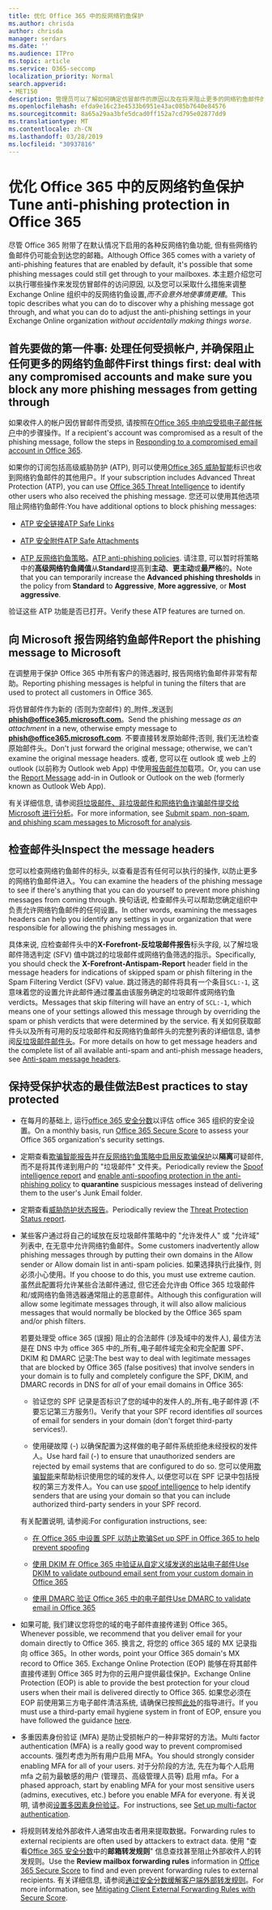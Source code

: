 ```yaml
---
title: 优化 Office 365 中的反网络钓鱼保护
ms.author: chrisda
author: chrisda
manager: serdars
ms.date: ''
ms.audience: ITPro
ms.topic: article
ms.service: O365-seccomp
localization_priority: Normal
search.appverid:
- MET150
description: 管理员可以了解如何确定仿冒邮件的原因以及在将来阻止更多的网络钓鱼邮件的原因。
ms.openlocfilehash: efda9e16c23e4533b6951e43ac085b7640e84576
ms.sourcegitcommit: 8a65a29aa3bfe5dcad0ff152a7cd795e02877dd9
ms.translationtype: MT
ms.contentlocale: zh-CN
ms.lasthandoff: 03/28/2019
ms.locfileid: "30937816"
---
```

# <a name="tune-anti-phishing-protection-in-office-365"></a><span data-ttu-id="e224b-103">优化 Office 365 中的反网络钓鱼保护</span><span class="sxs-lookup"><span data-stu-id="e224b-103">Tune anti-phishing protection in Office 365</span></span>

<span data-ttu-id="e224b-104">尽管 Office 365 附带了在默认情况下启用的各种反网络钓鱼功能, 但有些网络钓鱼邮件仍可能会到达您的邮箱。</span><span class="sxs-lookup"><span data-stu-id="e224b-104">Although Office 365 comes with a variety of anti-phishing features that are enabled by default, it's possible that some phishing messages could still get through to your mailboxes.</span></span> <span data-ttu-id="e224b-105">本主题介绍您可以执行哪些操作来发现仿冒邮件的访问原因, 以及您可以采取什么措施来调整 Exchange Online 组织中的反网络钓鱼设置,_而不会意外地使事情更糟_。</span><span class="sxs-lookup"><span data-stu-id="e224b-105">This topic describes what you can do to discover why a phishing message got through, and what you can do to adjust the anti-phishing settings in your Exchange Online organization _without accidentally making things worse_.</span></span>

## <a name="first-things-first-deal-with-any-compromised-accounts-and-make-sure-you-block-any-more-phishing-messages-from-getting-through"></a><span data-ttu-id="e224b-106">首先要做的第一件事: 处理任何受损帐户, 并确保阻止任何更多的网络钓鱼邮件</span><span class="sxs-lookup"><span data-stu-id="e224b-106">First things first: deal with any compromised accounts and make sure you block any more phishing messages from getting through</span></span>

<span data-ttu-id="e224b-107">如果收件人的帐户因仿冒邮件而受损, 请按照在[Office 365 中响应受损电子邮件帐户](responding-to-a-compromised-email-account.md)中的步骤操作。</span><span class="sxs-lookup"><span data-stu-id="e224b-107">If a recipient's account was compromised as a result of the phishing message, follow the steps in [Responding to a compromised email account in Office 365](responding-to-a-compromised-email-account.md).</span></span>

<span data-ttu-id="e224b-108">如果你的订阅包括高级威胁防护 (ATP), 则可以使用[Office 365 威胁智能](office-365-ti.md)标识也收到网络钓鱼邮件的其他用户。</span><span class="sxs-lookup"><span data-stu-id="e224b-108">If your subscription includes Advanced Threat Protection (ATP), you can use [Office 365 Threat Intelligence](office-365-ti.md) to identify other users who also received the phishing message.</span></span> <span data-ttu-id="e224b-109">您还可以使用其他选项阻止网络钓鱼邮件:</span><span class="sxs-lookup"><span data-stu-id="e224b-109">You have additional options to block phishing messages:</span></span>

- [<span data-ttu-id="e224b-110">ATP 安全链接</span><span class="sxs-lookup"><span data-stu-id="e224b-110">ATP Safe Links</span></span>](set-up-atp-safe-links-policies.md)

- [<span data-ttu-id="e224b-111">ATP 安全附件</span><span class="sxs-lookup"><span data-stu-id="e224b-111">ATP Safe Attachments</span></span>](set-up-atp-safe-attachments-policies.md)

- <span data-ttu-id="e224b-112">[ATP 反网络钓鱼策略](set-up-anti-phishing-policies.md)。</span><span class="sxs-lookup"><span data-stu-id="e224b-112">[ATP anti-phishing policies](set-up-anti-phishing-policies.md).</span></span> <span data-ttu-id="e224b-113">请注意, 可以暂时将策略中的**高级网络钓鱼阈值**从**Standard**提高到**主动**、**更主动**或**最严格**的。</span><span class="sxs-lookup"><span data-stu-id="e224b-113">Note that you can temporarily increase the **Advanced phishing thresholds** in the policy from **Standard** to **Aggressive**, **More aggressive**, or **Most aggressive**.</span></span>

<span data-ttu-id="e224b-114">验证这些 ATP 功能是否已打开。</span><span class="sxs-lookup"><span data-stu-id="e224b-114">Verify these ATP features are turned on.</span></span>

## <a name="report-the-phishing-message-to-microsoft"></a><span data-ttu-id="e224b-115">向 Microsoft 报告网络钓鱼邮件</span><span class="sxs-lookup"><span data-stu-id="e224b-115">Report the phishing message to Microsoft</span></span>

<span data-ttu-id="e224b-116">在调整用于保护 Office 365 中所有客户的筛选器时, 报告网络钓鱼邮件非常有帮助。</span><span class="sxs-lookup"><span data-stu-id="e224b-116">Reporting phishing messages is helpful in tuning the filters that are used to protect all customers in Office 365.</span></span>

<span data-ttu-id="e224b-117">将仿冒邮件作为新的 (否则为空邮件) 的_附件_发送到**phish@office365.microsoft.com**。</span><span class="sxs-lookup"><span data-stu-id="e224b-117">Send the phishing message _as an attachment_ in a new, otherwise empty message to **phish@office365.microsoft.com**.</span></span> <span data-ttu-id="e224b-118">不要直接转发原始邮件;否则, 我们无法检查原始邮件头。</span><span class="sxs-lookup"><span data-stu-id="e224b-118">Don't just forward the original message; otherwise, we can't examine the original message headers.</span></span> <span data-ttu-id="e224b-119">或者, 您可以在 outlook 或 web 上的 outlook (以前称为 Outlook web App) 中使用[报告邮件](https://docs.microsoft.com/office365/securitycompliance/enable-the-report-message-add-in)加载项。</span><span class="sxs-lookup"><span data-stu-id="e224b-119">Or, you can use the [Report Message](https://docs.microsoft.com/office365/securitycompliance/enable-the-report-message-add-in) add-in in Outlook or Outlook on the web (formerly known as Outlook Web App).</span></span>

<span data-ttu-id="e224b-120">有关详细信息, 请参阅[将垃圾邮件、非垃圾邮件和网络钓鱼诈骗邮件提交给 Microsoft 进行分析](submit-spam-non-spam-and-phishing-scam-messages-to-microsoft-for-analysis.md)。</span><span class="sxs-lookup"><span data-stu-id="e224b-120">For more information, see [Submit spam, non-spam, and phishing scam messages to Microsoft for analysis](submit-spam-non-spam-and-phishing-scam-messages-to-microsoft-for-analysis.md).</span></span>

## <a name="inspect-the-message-headers"></a><span data-ttu-id="e224b-121">检查邮件头</span><span class="sxs-lookup"><span data-stu-id="e224b-121">Inspect the message headers</span></span>

<span data-ttu-id="e224b-122">您可以检查网络钓鱼邮件的标头, 以查看是否有任何可以执行的操作, 以防止更多的网络钓鱼邮件进入。</span><span class="sxs-lookup"><span data-stu-id="e224b-122">You can examine the headers of the phishing message to see if there's anything that you can do yourself to prevent more phishing messages from coming through.</span></span> <span data-ttu-id="e224b-123">换句话说, 检查邮件头可以帮助您确定组织中负责允许网络钓鱼邮件的任何设置。</span><span class="sxs-lookup"><span data-stu-id="e224b-123">In other words, examining the messages headers can help you identify any settings in your organization that were responsible for allowing the phishing messages in.</span></span>

<span data-ttu-id="e224b-124">具体来说, 应检查邮件头中的**X-Forefront-反垃圾邮件报告**标头字段, 以了解垃圾邮件筛选判定 (SFV) 值中跳过的垃圾邮件或网络钓鱼筛选的指示。</span><span class="sxs-lookup"><span data-stu-id="e224b-124">Specifically, you should check the **X-Forefront-Antispam-Report** header field in the message headers for indications of skipped spam or phish filtering in the Spam Filtering Verdict (SFV) value.</span></span> <span data-ttu-id="e224b-125">跳过筛选的邮件将具有一个条目`SCL:-1`, 这意味着您的设置允许此邮件通过覆盖由该服务确定的垃圾邮件或网络钓鱼 verdicts。</span><span class="sxs-lookup"><span data-stu-id="e224b-125">Messages that skip filtering will have an entry of `SCL:-1`, which means one of your settings allowed this message through by overriding the spam or phish verdicts that were determined by the service.</span></span> <span data-ttu-id="e224b-126">有关如何获取邮件头以及所有可用的反垃圾邮件和反网络钓鱼邮件头的完整列表的详细信息, 请参阅[反垃圾邮件邮件头](https://docs.microsoft.com/office365/SecurityCompliance/anti-spam-message-headers)。</span><span class="sxs-lookup"><span data-stu-id="e224b-126">For more details on how to get message headers and the complete list of all available anti-spam and anti-phish message headers, see [Anti-spam message headers](https://docs.microsoft.com/office365/SecurityCompliance/anti-spam-message-headers).</span></span>

## <a name="best-practices-to-stay-protected"></a><span data-ttu-id="e224b-127">保持受保护状态的最佳做法</span><span class="sxs-lookup"><span data-stu-id="e224b-127">Best practices to stay protected</span></span>

- <span data-ttu-id="e224b-128">在每月的基础上, 运行[office 365 安全分数](office-365-secure-score.md)以评估 office 365 组织的安全设置。</span><span class="sxs-lookup"><span data-stu-id="e224b-128">On a monthly basis, run [Office 365 Secure Score](office-365-secure-score.md) to assess your Office 365 organization's security settings.</span></span>

- <span data-ttu-id="e224b-129">定期查看[欺骗智能报告](learn-about-spoof-intelligence.md)并[在反网络钓鱼策略中启用反欺骗保护](learn-about-spoof-intelligence.md#configuring-the-anti-spoofing-policy)以**隔离**可疑邮件, 而不是将其传递到用户的 "垃圾邮件" 文件夹。</span><span class="sxs-lookup"><span data-stu-id="e224b-129">Periodically review the [Spoof intelligence report](learn-about-spoof-intelligence.md) and [enable anti-spoofing protection in the anti-phishing policy](learn-about-spoof-intelligence.md#configuring-the-anti-spoofing-policy) to **quarantine** suspicious messages instead of delivering them to the user's Junk Email folder.</span></span>

- <span data-ttu-id="e224b-130">定期查看[威胁防护状态报告](view-reports-for-atp.md#threat-protection-status-report)。</span><span class="sxs-lookup"><span data-stu-id="e224b-130">Periodically review the [Threat Protection Status report](view-reports-for-atp.md#threat-protection-status-report).</span></span>

- <span data-ttu-id="e224b-131">某些客户通过将自己的域放在反垃圾邮件策略中的 "允许发件人" 或 "允许域" 列表中, 在无意中允许网络钓鱼邮件。</span><span class="sxs-lookup"><span data-stu-id="e224b-131">Some customers inadvertently allow phishing messages through by putting their own domains in the Allow sender or Allow domain list in anti-spam policies.</span></span> <span data-ttu-id="e224b-132">如果选择执行此操作, 则必须小心使用。</span><span class="sxs-lookup"><span data-stu-id="e224b-132">If you choose to do this, you must use extreme caution.</span></span> <span data-ttu-id="e224b-133">虽然此配置将允许某些合法邮件通过, 但它还会允许由 Office 365 垃圾邮件和/或网络钓鱼筛选器通常阻止的恶意邮件。</span><span class="sxs-lookup"><span data-stu-id="e224b-133">Although this configuration will allow some legitimate messages through, it will also allow malicious messages that would normally be blocked by the Office 365 spam and/or phish filters.</span></span>

  <span data-ttu-id="e224b-134">若要处理受 office 365 (误报) 阻止的合法邮件 (涉及域中的发件人), 最佳方法是在 DNS 中为 office 365 中的_所有_电子邮件域完全和完全配置 SPF、DKIM 和 DMARC 记录:</span><span class="sxs-lookup"><span data-stu-id="e224b-134">The best way to deal with legitimate messages that are blocked by Office 365 (false positives) that involve senders in your domain is to fully and completely configure the SPF, DKIM, and DMARC records in DNS for _all_ of your email domains in Office 365:</span></span>

  - <span data-ttu-id="e224b-135">验证您的 SPF 记录是否标识了您的域中的发件人的_所有_电子邮件源 (不要忘记第三方服务!)。</span><span class="sxs-lookup"><span data-stu-id="e224b-135">Verify that your SPF record identifies _all_ sources of email for senders in your domain (don't forget third-party services!).</span></span>

  - <span data-ttu-id="e224b-136">使用硬故障 (\-) 以确保配置为这样做的电子邮件系统拒绝未经授权的发件人。</span><span class="sxs-lookup"><span data-stu-id="e224b-136">Use hard fail (\-) to ensure that unauthorized senders are rejected by email systems that are configured to do so.</span></span> <span data-ttu-id="e224b-137">您可以使用[欺骗智能](https://docs.microsoft.com/office365/securitycompliance/learn-about-spoof-intelligence)来帮助标识使用您的域的发件人, 以便您可以在 SPF 记录中包括授权的第三方发件人。</span><span class="sxs-lookup"><span data-stu-id="e224b-137">You can use [spoof intelligence](https://docs.microsoft.com/office365/securitycompliance/learn-about-spoof-intelligence) to help identify senders that are using your domain so that you can include authorized third-party senders in your SPF record.</span></span>

  <span data-ttu-id="e224b-138">有关配置说明, 请参阅:</span><span class="sxs-lookup"><span data-stu-id="e224b-138">For configuration instructions, see:</span></span>
  
  - [<span data-ttu-id="e224b-139">在 Office 365 中设置 SPF 以防止欺骗</span><span class="sxs-lookup"><span data-stu-id="e224b-139">Set up SPF in Office 365 to help prevent spoofing</span></span>](set-up-spf-in-office-365-to-help-prevent-spoofing.md)

  - [<span data-ttu-id="e224b-140">使用 DKIM 在 Office 365 中验证从自定义域发送的出站电子邮件</span><span class="sxs-lookup"><span data-stu-id="e224b-140">Use DKIM to validate outbound email sent from your custom domain in Office 365</span></span>](use-dkim-to-validate-outbound-email.md)

  - [<span data-ttu-id="e224b-141">使用 DMARC 验证 Office 365 中的电子邮件</span><span class="sxs-lookup"><span data-stu-id="e224b-141">Use DMARC to validate email in Office 365</span></span>](use-dmarc-to-validate-email.md)

- <span data-ttu-id="e224b-142">如果可能, 我们建议您将您的域的电子邮件直接传递到 Office 365。</span><span class="sxs-lookup"><span data-stu-id="e224b-142">Whenever possible, we recommend that you deliver email for your domain directly to Office 365.</span></span> <span data-ttu-id="e224b-143">换言之, 将您的 office 365 域的 MX 记录指向 office 365。</span><span class="sxs-lookup"><span data-stu-id="e224b-143">In other words, point your Office 365 domain's MX record to Office 365.</span></span> <span data-ttu-id="e224b-144">Exchange Online Protection (EOP) 能够在将其邮件直接传递到 Office 365 时为你的云用户提供最佳保护。</span><span class="sxs-lookup"><span data-stu-id="e224b-144">Exchange Online Protection (EOP) is able to provide the best protection for your cloud users when their mail is delivered directly to Office 365.</span></span> <span data-ttu-id="e224b-145">如果您必须在 EOP 前使用第三方电子邮件清洁系统, 请确保已按照[此处](https://docs.microsoft.com/exchange/mail-flow-best-practices/manage-mail-flow-using-third-party-cloud)的指导进行。</span><span class="sxs-lookup"><span data-stu-id="e224b-145">If you must use a third-party email hygiene system in front of EOP, ensure you have followed the guidance [here](https://docs.microsoft.com/exchange/mail-flow-best-practices/manage-mail-flow-using-third-party-cloud).</span></span>

- <span data-ttu-id="e224b-146">多重因素身份验证 (MFA) 是防止受损帐户的一种非常好的方法。</span><span class="sxs-lookup"><span data-stu-id="e224b-146">Multi factor authentication (MFA) is a really good way to prevent compromised accounts.</span></span> <span data-ttu-id="e224b-147">强烈考虑为所有用户启用 MFA。</span><span class="sxs-lookup"><span data-stu-id="e224b-147">You should strongly consider enabling MFA for all of your users.</span></span> <span data-ttu-id="e224b-148">对于分阶段的方法, 先在为每个人启用 mfa 之前为最敏感的用户 (管理员、高级管理人员等) 启用 mfa。</span><span class="sxs-lookup"><span data-stu-id="e224b-148">For a phased approach, start by enabling MFA for your most sensitive users (admins, executives, etc.) before you enable MFA for everyone.</span></span> <span data-ttu-id="e224b-149">有关说明, 请参阅[设置多因素身份验证](https://docs.microsoft.com/office365/admin/security-and-compliance/set-up-multi-factor-authentication)。</span><span class="sxs-lookup"><span data-stu-id="e224b-149">For instructions, see [Set up multi-factor authentication](https://docs.microsoft.com/office365/admin/security-and-compliance/set-up-multi-factor-authentication).</span></span>

- <span data-ttu-id="e224b-150">将规则转发给外部收件人通常由攻击者用来提取数据。</span><span class="sxs-lookup"><span data-stu-id="e224b-150">Forwarding rules to external recipients are often used by attackers to extract data.</span></span> <span data-ttu-id="e224b-151">使用 "查看[Office 365 安全分数](office-365-secure-score.md)中的**邮箱转发规则**" 信息查找甚至阻止外部收件人的转发规则。</span><span class="sxs-lookup"><span data-stu-id="e224b-151">Use the **Review mailbox forwarding rules** information in [Office 365 Secure Score](office-365-secure-score.md) to find and even prevent forwarding rules to external recipients.</span></span> <span data-ttu-id="e224b-152">有关详细信息, 请参阅[通过安全分数缓解客户端外部转发规则](https://blogs.technet.microsoft.com/office365security/mitigating-client-external-forwarding-rules-with-secure-score/)。</span><span class="sxs-lookup"><span data-stu-id="e224b-152">For more information, see [Mitigating Client External Forwarding Rules with Secure Score](https://blogs.technet.microsoft.com/office365security/mitigating-client-external-forwarding-rules-with-secure-score/).</span></span>
